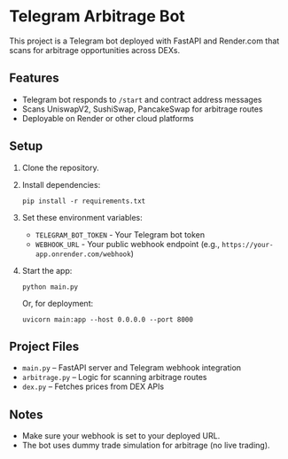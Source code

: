 # Telegram Arbitrage Bot

This project is a Telegram bot deployed with FastAPI and Render.com that scans for arbitrage opportunities across DEXs.

## Features

- Telegram bot responds to `/start` and contract address messages
- Scans UniswapV2, SushiSwap, PancakeSwap for arbitrage routes
- Deployable on Render or other cloud platforms

## Setup

1. Clone the repository.
2. Install dependencies:
   ```
   pip install -r requirements.txt
   ```
3. Set these environment variables:
   - `TELEGRAM_BOT_TOKEN` - Your Telegram bot token
   - `WEBHOOK_URL` - Your public webhook endpoint (e.g., `https://your-app.onrender.com/webhook`)

4. Start the app:
   ```
   python main.py
   ```
   Or, for deployment:
   ```
   uvicorn main:app --host 0.0.0.0 --port 8000
   ```

## Project Files

- `main.py` – FastAPI server and Telegram webhook integration
- `arbitrage.py` – Logic for scanning arbitrage routes
- `dex.py` – Fetches prices from DEX APIs

## Notes

- Make sure your webhook is set to your deployed URL.
- The bot uses dummy trade simulation for arbitrage (no live trading).
